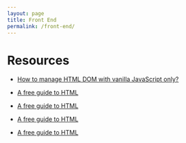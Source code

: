 ```yaml
---
layout: page
title: Front End
permalink: /front-end/
---
```


#  Resources



 






- <a href="https://htmldom.dev/" target="_blank">How to manage HTML DOM with vanilla JavaScript only?</a>


- <a href="https://htmlreference.io/" target="_blank">A free guide to HTML</a>



-  <a href="https://htmlreference.io/" target="_blank">A free guide to HTML</a>

- <a href="https://htmlreference.io/" target="_blank">A free guide to HTML</a>

- <a href="https://htmlreference.io/" target="_blank">A free guide to HTML</a>